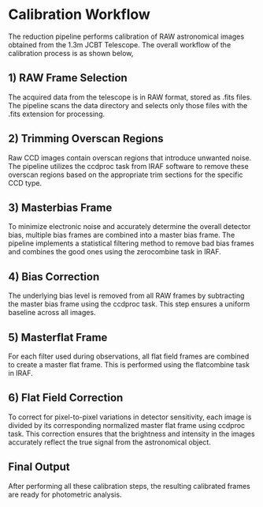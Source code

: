 # Calibration Workflow

The reduction pipeline performs calibration of RAW astronomical images obtained from the 1.3m JCBT Telescope.
The overall workflow of the calibration process is as shown below,



## 1) RAW Frame Selection

The acquired data from the telescope is in RAW format, stored as .fits files. 
The pipeline scans the data directory and selects only those files with the .fits extension for processing.


## 2) Trimming Overscan Regions

Raw CCD images contain overscan regions that introduce unwanted noise. 
The pipeline utilizes the ccdproc task from IRAF software to remove these overscan regions based on the appropriate trim sections for the specific CCD type.


## 3) Masterbias Frame

To minimize electronic noise and accurately determine the overall detector bias, multiple bias frames are combined into a master bias frame. 
The pipeline implements a statistical filtering method to remove bad bias frames and combines the good ones using the zerocombine task in IRAF.


## 4) Bias Correction

The underlying bias level is removed from all RAW frames by subtracting the master bias frame using the ccdproc task. 
This step ensures a uniform baseline across all images.


## 5) Masterflat Frame

For each filter used during observations, all flat field frames are combined to create a master flat frame. 
This is performed using the flatcombine task in IRAF.


## 6) Flat Field Correction

To correct for pixel-to-pixel variations in detector sensitivity, each image is divided by its corresponding normalized master flat frame using ccdproc task. 
This correction ensures that the brightness and intensity in the images accurately reflect the true signal from the astronomical object.


## Final Output

After performing all these calibration steps, the resulting calibrated frames are ready for photometric analysis.
